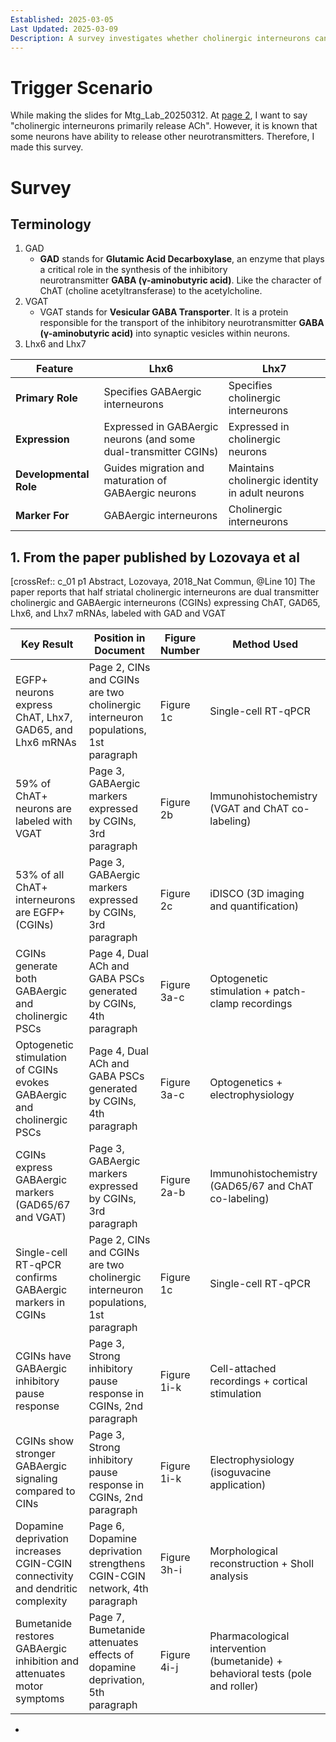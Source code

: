 ```yaml
---
Established: 2025-03-05
Last Updated: 2025-03-09
Description: A survey investigates whether cholinergic interneurons can release neurotransmitters other than Acetylcholine.
---
```

# Trigger Scenario
While making the slides for Mtg_Lab_20250312. At [page 2](../../3_Meeting/Mtg_LAB_20250312/Mtg_LAB_20250312.md#^7b649b), I want to say "cholinergic interneurons primarily release ACh". However, it is known that some neurons have ability to release other neurotransmitters. Therefore, I made this survey.

# Survey
## Terminology
1. GAD
	- **GAD** stands for **Glutamic Acid Decarboxylase**, an enzyme that plays a critical role in the synthesis of the inhibitory neurotransmitter **GABA (γ-aminobutyric acid)**. Like the character of ChAT (choline acetyltransferase) to the acetylcholine.
2. VGAT
	- VGAT stands for **Vesicular GABA Transporter**. It is a protein responsible for the transport of the inhibitory neurotransmitter **GABA (γ-aminobutyric acid)** into synaptic vesicles within neurons.
3. Lhx6 and Lhx7

| **Feature**            | **Lhx6**                                                         | **Lhx7**                                        |
| ---------------------- | ---------------------------------------------------------------- | ----------------------------------------------- |
| **Primary Role**       | Specifies GABAergic interneurons                                 | Specifies cholinergic interneurons              |
| **Expression**         | Expressed in GABAergic neurons (and some dual-transmitter CGINs) | Expressed in cholinergic neurons                |
| **Developmental Role** | Guides migration and maturation of GABAergic neurons             | Maintains cholinergic identity in adult neurons |
| **Marker For**         | GABAergic interneurons                                           | Cholinergic interneurons                        |
## 1. From the paper published by Lozovaya et al 
[crossRef:: c_01 p1 Abstract, Lozovaya, 2018_Nat Commun, @Line 10] 
The paper reports that half striatal cholinergic interneurons are dual transmitter cholinergic and GABAergic interneurons (CGINs) expressing ChAT, GAD65, Lhx6, and Lhx7 mRNAs, labeled with GAD and VGAT

| **Key Result**                                                                 | **Position in Document**                                                          | **Figure Number** | **Method Used**                                                                |
| ------------------------------------------------------------------------------ | --------------------------------------------------------------------------------- | ----------------- | ------------------------------------------------------------------------------ |
| EGFP+ neurons express ChAT, Lhx7, GAD65, and Lhx6 mRNAs                        | Page 2, CINs and CGINs are two cholinergic interneuron populations, 1st paragraph | Figure 1c         | Single-cell RT-qPCR                                                            |
| 59% of ChAT+ neurons are labeled with VGAT                                     | Page 3, GABAergic markers expressed by CGINs, 3rd paragraph                       | Figure 2b         | Immunohistochemistry (VGAT and ChAT co-labeling)                               |
| 53% of all ChAT+ interneurons are EGFP+ (CGINs)                                | Page 3, GABAergic markers expressed by CGINs, 3rd paragraph                       | Figure 2c         | iDISCO (3D imaging and quantification)                                         |
| CGINs generate both GABAergic and cholinergic PSCs                             | Page 4, Dual ACh and GABA PSCs generated by CGINs, 4th paragraph                  | Figure 3a-c       | Optogenetic stimulation + patch-clamp recordings                               |
| Optogenetic stimulation of CGINs evokes GABAergic and cholinergic PSCs         | Page 4, Dual ACh and GABA PSCs generated by CGINs, 4th paragraph                  | Figure 3a-c       | Optogenetics + electrophysiology                                               |
| CGINs express GABAergic markers (GAD65/67 and VGAT)                            | Page 3, GABAergic markers expressed by CGINs, 3rd paragraph                       | Figure 2a-b       | Immunohistochemistry (GAD65/67 and ChAT co-labeling)                           |
| Single-cell RT-qPCR confirms GABAergic markers in CGINs                        | Page 2, CINs and CGINs are two cholinergic interneuron populations, 1st paragraph | Figure 1c         | Single-cell RT-qPCR                                                            |
| CGINs have GABAergic inhibitory pause response                                 | Page 3, Strong inhibitory pause response in CGINs, 2nd paragraph                  | Figure 1i-k       | Cell-attached recordings + cortical stimulation                                |
| CGINs show stronger GABAergic signaling compared to CINs                       | Page 3, Strong inhibitory pause response in CGINs, 2nd paragraph                  | Figure 1i-k       | Electrophysiology (isoguvacine application)                                    |
| Dopamine deprivation increases CGIN-CGIN connectivity and dendritic complexity | Page 6, Dopamine deprivation strengthens CGIN-CGIN network, 4th paragraph         | Figure 3h-i       | Morphological reconstruction + Sholl analysis                                  |
| Bumetanide restores GABAergic inhibition and attenuates motor symptoms         | Page 7, Bumetanide attenuates effects of dopamine deprivation, 5th paragraph      | Figure 4i-j       | Pharmacological intervention (bumetanide) + behavioral tests (pole and roller) |
*
